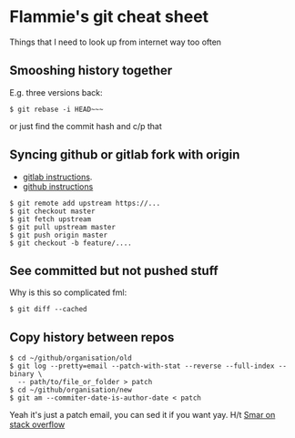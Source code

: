 # Flammie's git cheat sheet

Things that I need to look up from internet way too often

## Smooshing history together

E.g. three versions back:

```console
$ git rebase -i HEAD~~~
```

or just find the commit hash and c/p that

## Syncing github or gitlab fork with origin

* [gitlab instructions](https://forum.gitlab.com/t/refreshing-a-fork/32469/2).
* [github instructions](https://docs.github.com/en/github/collaborating-with-pull-requests/working-with-forks/syncing-a-fork)

```console
$ git remote add upstream https://...
$ git checkout master
$ git fetch upstream
$ git pull upstream master
$ git push origin master
$ git checkout -b feature/....
```

## See committed but not pushed stuff

Why is this so complicated fml:

```console
$ git diff --cached
```

## Copy history between repos

```console
$ cd ~/github/organisation/old
$ git log --pretty=email --patch-with-stat --reverse --full-index --binary \
  -- path/to/file_or_folder > patch
$ cd ~/github/organisation/new
$ git am --commiter-date-is-author-date < patch
 ```

Yeah it's just a patch email, you can sed it if you want yay. H/t [Smar on stack
overflow](https://stackoverflow.com/questions/1365541/how-to-move-some-files-from-one-git-repo-to-another-not-a-clone-preserving-hi/11426261#11426261)

